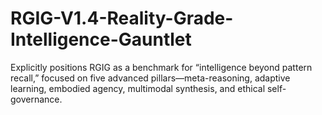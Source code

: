 # RGIG-V1.4-Reality-Grade-Intelligence-Gauntlet
Explicitly positions RGIG as a benchmark for “intelligence beyond pattern recall,” focused on five advanced pillars—meta-reasoning, adaptive learning, embodied agency, multimodal synthesis, and ethical self-governance.
